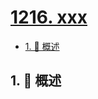 # [1216. xxx](https://github.com/Tdahuyou/TNotes.leetcode/tree/main/notes/1216.%20xxx)

<!-- region:toc -->

- [1. 📝 概述](#1--概述)

<!-- endregion:toc -->

## 1. 📝 概述
